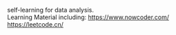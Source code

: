 self-learning for data analysis. \
Learning Material including:
https://www.nowcoder.com/
https://leetcode.cn/
